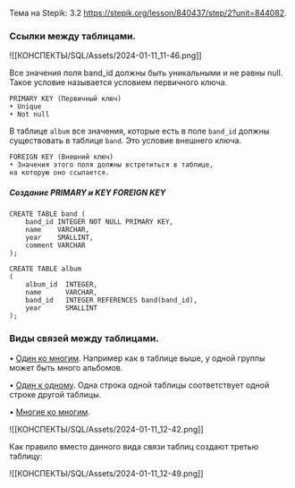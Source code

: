 Тема на Stepik: 3.2 https://stepik.org/lesson/840437/step/2?unit=844082.

### Ссылки между таблицами.

![[КОНСПЕКТЫ/SQL/Assets/2024-01-11_11-46.png]]

Все значения поля band_id должны быть уникальными и не равны null. Такое условие называется условием первичного ключа.

```PostgreSQL
PRIMARY KEY (Первичный ключ)
• Unique
• Not null
```

В таблице `album` все значения, которые есть в  поле `band_id` должны существовать в таблице `band`. Это условие внешнего ключа.

```PostgreSQL
FOREIGN KEY (Внешний ключ)
• Значения этого поля должны встретиться в таблице,
на которую оно ссылается.
```

##### *Создание PRIMARY и KEY FOREIGN KEY*

```PostgreSQL
CREATE TABLE band (
	band_id INTEGER NOT NULL PRIMARY KEY,
	name    VARCHAR,
	year    SMALLINT,
	comment VARCHAR
);
```

```PostgreSQL
CREATE TABLE album
(
    album_id  INTEGER,
    name      VARCHAR,
    band_id   INTEGER REFERENCES band(band_id),
    year      SMALLINT
);
```


### Виды связей между таблицами.

• <u>Один ко многим</u>. Например как в таблице выше, у одной группы может быть много альбомов.

• <u>Один к одному</u>. Одна строка одной таблицы соответствует одной строке другой таблицы.

• <u>Многие ко многим</u>. 

![[КОНСПЕКТЫ/SQL/Assets/2024-01-11_12-42.png]]

Как правило вместо данного вида связи таблиц создают третью таблицу:

![[КОНСПЕКТЫ/SQL/Assets/2024-01-11_12-49.png]]
